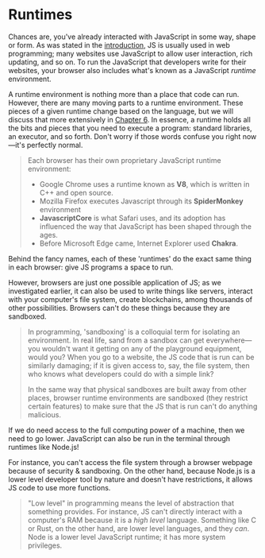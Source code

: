 # Runtimes

Chances are, you've already interacted with JavaScript in some way, shape or form. As was stated in the
[introduction](../introduction.md), JS is usually used in web programming; many websites use JavaScript to allow
user interaction, rich updating, and so on. To run the JavaScript that developers write for their websites, your
browser also includes what's known as a JavaScript _runtime_ environment.

A runtime environment is nothing more than a place that code can run. However, there are many moving parts to a runtime environment. These pieces of a given runtime change based on the language, but we will discuss that more extensively in [Chapter 6](). In essence, a runtime holds all the bits and pieces that you need to execute a program: standard libraries, an executor, and so forth. Don't worry if those words confuse you right now—it's perfectly normal.

> Each browser has their own proprietary JavaScript runtime environment:
>
> - Google Chrome uses a runtime known as **V8**, which is written in C++ and open source.
> - Mozilla Firefox executes Javascript through its **SpiderMonkey** environment
> - **JavascriptCore** is what Safari uses, and its adoption has influenced the way that JavaScript has been shaped through the ages.
> - Before Microsoft Edge came, Internet Explorer used **Chakra**.

Behind the fancy names, each of these 'runtimes' do the exact same thing in each browser: give JS programs a space to run.

However, browsers are just one possible application of JS; as we investigated earlier, it can also be used to write things like servers, interact with your computer's file system, create blockchains, among thousands of other possibilities. Browsers can't do these things because they are sandboxed.

> In programming, 'sandboxing' is a colloquial term for isolating an environment. In real life, sand from a sandbox can get everywhere—you wouldn't want it getting on any of the playground equipment, would you? When you go to a website, the JS code that is run can be similarly damaging; if it is given access to, say, the file system, then who knows what developers could do with a simple link?
>
> In the same way that physical sandboxes are built away from other places, browser runtime environments are sandboxed (they restrict certain features) to make sure that the JS that is run can't do anything malicious.

If we do need access to the full computing power of a machine, then we need to go lower. JavaScript can also be run in the terminal through runtimes like Node.js!

For instance, you can't access the file system through a browser webpage because of security & sandboxing. On the other hand, because Node.js is a lower level developer tool by nature and doesn't have restrictions, it allows JS code to use more functions.

> "Low level" in programming means the level of abstraction that something provides. For instance, JS can't directly interact with a computer's RAM because it is a _high level_ language. Something like C or Rust, on the other hand, are lower level languages, and they _can_. Node is a lower level JavaScript runtime; it has more system privileges.
